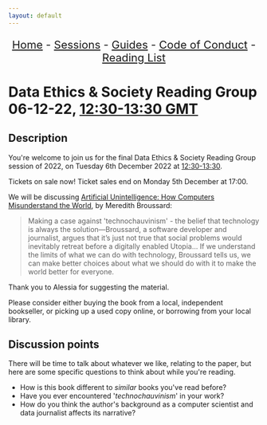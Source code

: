 ```yaml
---
layout: default
---
```


<center>
<p align="center" style="font-size:22px">
<a href="https://data-ethics-and-society.github.io/data-ethics-and-society-reading-group">Home</a> 
- <a href="https://data-ethics-and-society.github.io/data-ethics-and-society-reading-group/SESSIONS.html">Sessions</a> 
- <a href="https://data-ethics-and-society.github.io/data-ethics-and-society-reading-group/Guides/guides.html">Guides</a> 
- <a href="https://data-ethics-and-society.github.io/data-ethics-and-society-reading-group/code-of-conduct.html">Code of Conduct</a> 
- <a href="https://data-ethics-and-society.github.io/data-ethics-and-society-reading-group/READING-LIST.html">Reading List</a>
</p>
</center>

# Data Ethics & Society Reading Group 06-12-22, [12:30-13:30 GMT](https://www.timeanddate.com/worldclock/fixedtime.html?msg=Data+Ethics+and+Society+Reading+Group&iso=20221206T1230&p1=303&ah=1)

## Description

You're welcome to join us for the final Data Ethics & Society Reading Group session of 2022, on Tuesday 6th December 2022 at [12:30-13:30](https://www.timeanddate.com/worldclock/fixedtime.html?msg=Data+Ethics+and+Society+Reading+Group&iso=20221206T1230&p1=303&ah=1).

Tickets on sale now! Ticket sales end on Monday 5th December at 17:00.

We will be discussing [Artificial Unintelligence: How Computers Misunderstand the World](https://uk.bookshop.org/books/artificial-unintelligence-how-computers-misunderstand-the-world/9780262537018), by Meredith Broussard:

> Making a case against 'technochauvinism' - the belief that technology is always the solution—Broussard, a software developer and journalist, argues that it’s just not true that social problems would inevitably retreat before a digitally enabled Utopia... If we understand the limits of what we can do with technology, Broussard tells us, we can make better choices about what we should do with it to make the world better for everyone.

Thank you to Alessia for suggesting the material.

Please consider either buying the book from a local, independent bookseller, or picking up a used copy online, or borrowing from your local library.

## Discussion points

There will be time to talk about whatever we like, relating to the paper, but here are some specific questions to think about while you're reading.

- How is this book different to _similar_ books you've read before?
- Have you ever encountered '_technochauvinism_' in your work?
- How do you think the author's background as a computer scientist and data journalist affects its narrative?

<!--

## Meeting notes

### Who came
Number of people: 22

-->
